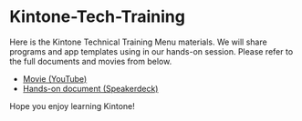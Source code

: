 # Kintone-Tech-Training

Here is the Kintone Technical Training Menu materials.
We will share programs and app templates using in our hands-on session.
Please refer to the full documents and movies from below.

- [Movie (YouTube)](https://www.youtube.com/user/kintoneglobal)
- [Hands-on document (Speakerdeck)](https://speakerdeck.com/cybozugta)

Hope you enjoy learning Kintone!
